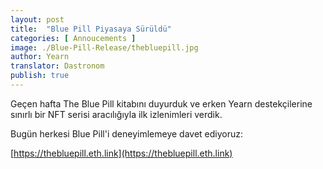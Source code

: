 ```yaml
---
layout: post
title:  "Blue Pill Piyasaya Sürüldü"
categories: [ Annoucements ]
image: ./Blue-Pill-Release/thebluepill.jpg
author: Yearn
translator: Dastronom
publish: true
---
```


Geçen hafta The Blue Pill kitabını duyurduk ve erken Yearn destekçilerine sınırlı bir NFT serisi aracılığıyla ilk izlenimleri verdik.

Bugün herkesi Blue Pill'i deneyimlemeye davet ediyoruz:

[https://thebluepill.eth.link](https://thebluepill.eth.link)

